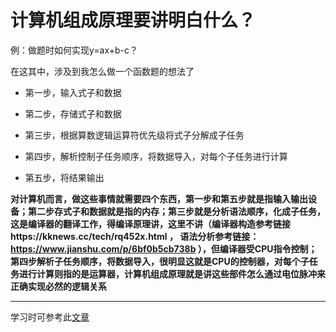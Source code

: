 # 计算机组成原理要讲明白什么？  

例：做题时如何实现y=ax+b-c？  

在这其中，涉及到我怎么做一个函数题的想法了  

* 第一步，输入式子和数据  

* 第二步，存储式子和数据  
 
* 第三步，根据算数逻辑运算符优先级将式子分解成子任务  
  
* 第四步，解析控制子任务顺序，将数据导入，对每个子任务进行计算  
 
* 第五步，将结果输出


**对计算机而言，做这些事情就需要四个东西，第一步和第五步就是指输入输出设备；第二步存式子和数据就是指的内存；第三步就是分析语法顺序，化成子任务，这是编译器的翻译工作，得编译原理讲，这里不讲（编译器构造参考链接https://kknews.cc/tech/rq452x.html ， 语法分析参考链接：https://www.jianshu.com/p/6bf0b5cb738b ），但编译器受CPU指令控制；第四步解析子任务顺序，将数据导入，很明显这就是CPU的控制器，对每个子任务进行计算则指的是运算器，计算机组成原理就是讲这些部件怎么通过电位脉冲来正确实现必然的逻辑关系**  

---


学习时可参考此[文章](https://blog.csdn.net/qq_41100767)
